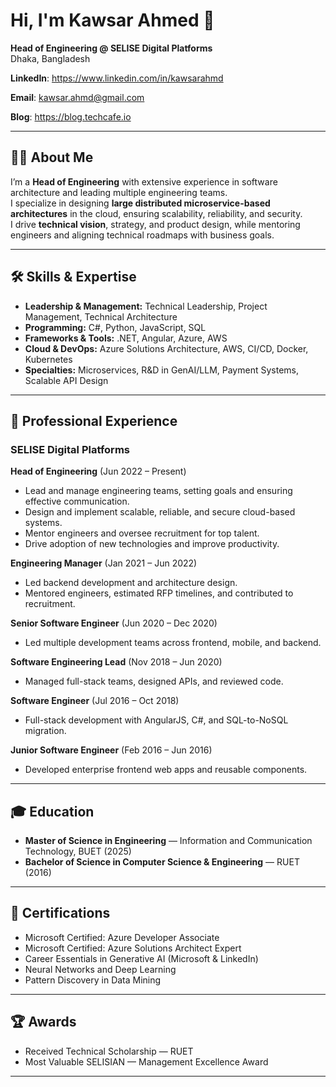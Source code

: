 
# Hi, I'm Kawsar Ahmed 👋
**Head of Engineering @ SELISE Digital Platforms**  
Dhaka, Bangladesh

**LinkedIn**: https://www.linkedin.com/in/kawsarahmd

**Email**: kawsar.ahmd@gmail.com

**Blog**: https://blog.techcafe.io

---

## 👨‍💼 About Me
I’m a **Head of Engineering** with extensive experience in software architecture and leading multiple engineering teams.  
I specialize in designing **large distributed microservice-based architectures** in the cloud, ensuring scalability, reliability, and security.  
I drive **technical vision**, strategy, and product design, while mentoring engineers and aligning technical roadmaps with business goals.

---

## 🛠 Skills & Expertise
- **Leadership & Management:** Technical Leadership, Project Management, Technical Architecture
- **Programming:** C#, Python, JavaScript, SQL
- **Frameworks & Tools:** .NET, Angular, Azure, AWS
- **Cloud & DevOps:** Azure Solutions Architecture, AWS, CI/CD, Docker, Kubernetes
- **Specialties:** Microservices, R&D in GenAI/LLM, Payment Systems, Scalable API Design

---

## 💼 Professional Experience

### **SELISE Digital Platforms**
**Head of Engineering** (Jun 2022 – Present)  
- Lead and manage engineering teams, setting goals and ensuring effective communication.  
- Design and implement scalable, reliable, and secure cloud-based systems.  
- Mentor engineers and oversee recruitment for top talent.  
- Drive adoption of new technologies and improve productivity.  

**Engineering Manager** (Jan 2021 – Jun 2022)  
- Led backend development and architecture design.  
- Mentored engineers, estimated RFP timelines, and contributed to recruitment.  

**Senior Software Engineer** (Jun 2020 – Dec 2020)  
- Led multiple development teams across frontend, mobile, and backend.  

**Software Engineering Lead** (Nov 2018 – Jun 2020)  
- Managed full-stack teams, designed APIs, and reviewed code.  

**Software Engineer** (Jul 2016 – Oct 2018)  
- Full-stack development with AngularJS, C#, and SQL-to-NoSQL migration.  

**Junior Software Engineer** (Feb 2016 – Jun 2016)  
- Developed enterprise frontend web apps and reusable components.

---

## 🎓 Education
- **Master of Science in Engineering** — Information and Communication Technology, BUET (2025)  
- **Bachelor of Science in Computer Science & Engineering** — RUET (2016)

---

## 📜 Certifications
- Microsoft Certified: Azure Developer Associate  
- Microsoft Certified: Azure Solutions Architect Expert  
- Career Essentials in Generative AI (Microsoft & LinkedIn)  
- Neural Networks and Deep Learning  
- Pattern Discovery in Data Mining  

---

## 🏆 Awards
- Received Technical Scholarship — RUET  
- Most Valuable SELISIAN — Management Excellence Award  

---

